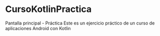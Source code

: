 # CursoKotlinPractica
Pantalla principal - Práctica
Este es un ejercicio práctico de un curso de aplicaciones Android con Kotlin
